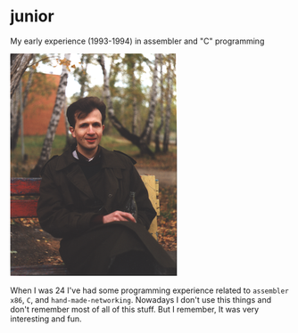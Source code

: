 # junior

My early experience (1993-1994) in assembler and "C" programming

![Igor Dolzhikov](https://github.com/takama/junior/blob/develop/images/id.png)

When I was 24 I've had some programming experience related to `assembler x86`, `C`, and `hand-made-networking`.
Nowadays I don't use this things and don't remember most of all of this stuff. But I remember, It was very interesting and fun.
